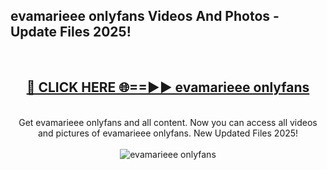 <h2>evamarieee onlyfans Videos And Photos - Update Files 2025!</h2>
<br>
<div align="center">
<h2><a href="https://linkcuts.com/hfmhzwbr" rel="nofollow">🔴 CLICK HERE 🌐==►► evamarieee onlyfans</a></h2>
<br>
Get evamarieee onlyfans and all content. Now you can access all videos and pictures of evamarieee onlyfans. New Updated Files 2025!
<br>
<br>
<a href="https://linkcuts.com/hfmhzwbr" rel="nofollow" data-target="animated-image.originalLink"><img src="https://i.ibb.co.com/WyWwxjT/player-gif2.gif" alt="evamarieee onlyfans" style="max-width: 100%; display: inline-block;" data-target="animated-image.originalImage"></a>
</div>
<br>